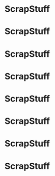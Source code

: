 # ScrapStuff
# ScrapStuff
# ScrapStuff
# ScrapStuff
# ScrapStuff
# ScrapStuff
# ScrapStuff
# ScrapStuff
